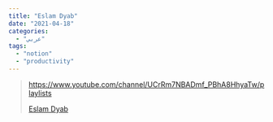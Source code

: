 ```yaml
---
title: "Eslam Dyab"
date: "2021-04-18"
categories:
  - "عربي"
tags:
  - "notion"
  - "productivity"
---
```


> https://www.youtube.com/channel/UCrRm7NBADmf_PBhA8HhyaTw/playlists
>
> [Eslam Dyab ](https://www.youtube.com/channel/UCrRm7NBADmf_PBhA8HhyaTw/playlists)

